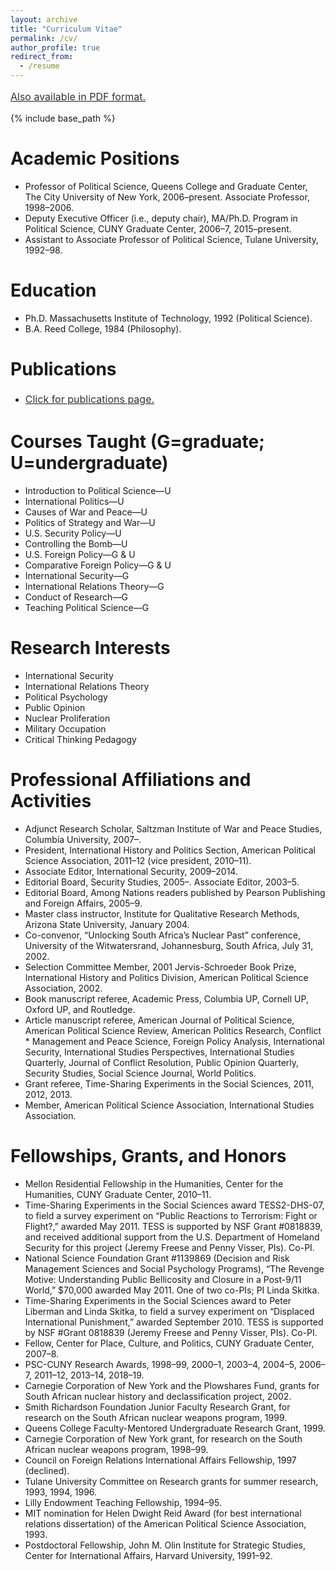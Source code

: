 ```yaml
---
layout: archive
title: "Curriculum Vitae"
permalink: /cv/
author_profile: true
redirect_from:
  - /resume
---
```


<a style="line-height: 1.5;" href="https://pjliberman.github.io/files/Liberman_CV_6-18.pdf"><span style="color: #333333;"><span style="font-size: medium;">Also available in PDF format.</span></span></a>

{% include base_path %}

Academic Positions
======
* Professor of Political Science, Queens College and Graduate Center, The City University of New York, 2006–present. Associate Professor, 1998–2006.
* Deputy Executive Officer (i.e., deputy chair), MA/Ph.D. Program in Political Science, CUNY Graduate Center, 2006–7, 2015–present.
* Assistant to Associate Professor of Political Science, Tulane University, 1992–98.

Education
======
* Ph.D. Massachusetts Institute of Technology, 1992 (Political Science). 
* B.A. Reed College, 1984 (Philosophy).
  
Publications
======
* <a style="line-height: 1.5;" href="http://peterliberman.com/publications/"><span style="color: #333333;"><span style="font-size: medium;">Click for publications page.</span></span></a>

Courses Taught (G=graduate; U=undergraduate)
======
* Introduction to Political Science—U
* International Politics—U
* Causes of War and Peace—U
* Politics of Strategy and War—U
* U.S. Security Policy—U
* Controlling the Bomb—U
* U.S. Foreign Policy—G & U
* Comparative Foreign Policy—G & U
* International Security—G
* International Relations Theory—G
* Conduct of Research—G
* Teaching Political Science—G

Research Interests
======
* International Security 
* International Relations Theory
* Political Psychology
* Public Opinion
* Nuclear Proliferation
* Military Occupation
* Critical Thinking Pedagogy

Professional Affiliations and Activities
======
* Adjunct Research Scholar, Saltzman Institute of War and Peace Studies, Columbia University, 2007–.
* President, International History and Politics Section, American Political Science Association, 2011–12 (vice president, 2010–11).
* Associate Editor, International Security, 2009–2014.
* Editorial Board, Security Studies, 2005–. Associate Editor, 2003–5.
* Editorial Board, Among Nations readers published by Pearson Publishing and Foreign Affairs, 2005–9. 
* Master class instructor, Institute for Qualitative Research Methods, Arizona State University, January 2004.
* Co-convenor, “Unlocking South Africa’s Nuclear Past” conference, University of the Witwatersrand, Johannesburg, South Africa, July 31, 2002. 
* Selection Committee Member, 2001 Jervis-Schroeder Book Prize, International History and Politics Division, American Political Science Association, 2002.
* Book manuscript referee, Academic Press, Columbia UP, Cornell UP, Oxford UP, and Routledge.
* Article manuscript referee, American Journal of Political Science, American Political Science Review, American Politics Research, Conflict * Management and Peace Science, Foreign Policy Analysis, International Security, International Studies Perspectives, International Studies Quarterly, Journal of Conflict Resolution, Public Opinion Quarterly, Security Studies, Social Science Journal, World Politics.
* Grant referee, Time-Sharing Experiments in the Social Sciences, 2011, 2012, 2013.
* Member, American Political Science Association, International Studies Association.

Fellowships, Grants, and Honors
======
* Mellon Residential Fellowship in the Humanities, Center for the Humanities, CUNY Graduate Center, 2010–11.
* Time-Sharing Experiments in the Social Sciences award TESS2-DHS-07, to field a survey experiment on “Public Reactions to Terrorism: Fight or Flight?,” awarded May 2011. TESS is supported by NSF Grant #0818839, and received additional support from the U.S. Department of Homeland Security for this project (Jeremy Freese and Penny Visser, PIs). Co-PI.
* National Science Foundation Grant #1139869 (Decision and Risk Management Sciences and Social Psychology Programs), “The Revenge Motive: Understanding Public Bellicosity and Closure in a Post-9/11 World,” $70,000 awarded May 2011. One of two co-PIs; PI Linda Skitka.
* Time-Sharing Experiments in the Social Sciences award to Peter Liberman and Linda Skitka, to field a survey experiment on “Displaced International Punishment,” awarded September 2010. TESS is supported by NSF #Grant 0818839 (Jeremy Freese and Penny Visser, PIs). Co-PI.
* Fellow, Center for Place, Culture, and Politics, CUNY Graduate Center, 2007–8.
* PSC-CUNY Research Awards, 1998–99, 2000–1, 2003–4, 2004–5, 2006–7, 2011–12, 2013–14, 2018–19.
* Carnegie Corporation of New York and the Plowshares Fund, grants for South African nuclear history and declassification project, 2002.
* Smith Richardson Foundation Junior Faculty Research Grant, for research on the South African nuclear weapons program, 1999. 
* Queens College Faculty-Mentored Undergraduate Research Grant, 1999.
* Carnegie Corporation of New York grant, for research on the South African nuclear weapons program, 1998–99.
* Council on Foreign Relations International Affairs Fellowship, 1997 (declined).
* Tulane University Committee on Research grants for summer research, 1993, 1994, 1996.
* Lilly Endowment Teaching Fellowship, 1994–95.
* MIT nomination for Helen Dwight Reid Award (for best international relations dissertation) of the American Political Science Association, 1993.
* Postdoctoral Fellowship, John M. Olin Institute for Strategic Studies, Center for International Affairs, Harvard University, 1991–92.

<!-- Publications
======
  <ul>{% for post in site.publications %}
    {% include archive-single-cv.html %}
  {% endfor %}</ul> -->
  
<!-- Talks
======
  <ul>{% for post in site.talks %}
    {% include archive-single-talk-cv.html %}
  {% endfor %}</ul> -->
  
<!-- Teaching
======
  <ul>{% for post in site.teaching %}
    {% include archive-single-cv.html %}
  {% endfor %}</ul> -->
  
<!-- Service and leadership
======
* Currently signed in to 43 different slack teams -->
